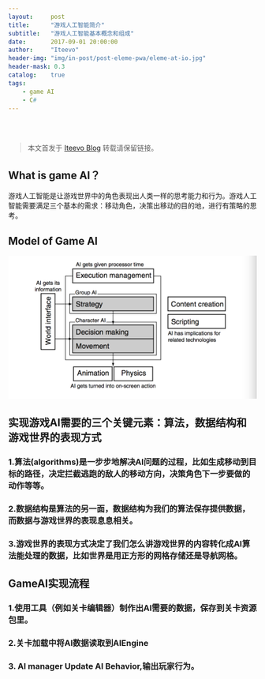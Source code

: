 ```yaml
---
layout:     post
title:      "游戏人工智能简介"
subtitle:   "游戏人工智能基本概念和组成"
date:       2017-09-01 20:00:00
author:     "Iteevo"
header-img: "img/in-post/post-eleme-pwa/eleme-at-io.jpg"
header-mask: 0.3
catalog:    true
tags:
    - game AI
    - C#
---
```

<br><br>

> 本文首发于 [Iteevo Blog](http://iteevo.com/2017/09/01/introduction-to-gameAI/) 转载请保留链接。

## What is game AI？

游戏人工智能是让游戏世界中的角色表现出人类一样的思考能力和行为。游戏人工智能需要满足三个基本的需求：移动角色，决策出移动的目的地，进行有策略的思考。

## Model of Game AI 
![](/img/in-post/Introduction_to_game_AI/AI_Model.png)

## 实现游戏AI需要的三个关键元素：算法，数据结构和游戏世界的表现方式

### 1.算法(algorithms)是一步步地解决AI问题的过程，比如生成移动到目标的路径，决定拦截逃跑的敌人的移动方向，决策角色下一步要做的动作等等。
### 2.数据结构是算法的另一面，数据结构为我们的算法保存提供数据，而数据与游戏世界的表现息息相关。
### 3.游戏世界的表现方式决定了我们怎么讲游戏世界的内容转化成AI算法能处理的数据，比如世界是用正方形的网格存储还是导航网格。

## GameAI实现流程

### 1.使用工具（例如关卡编辑器）制作出AI需要的数据，保存到关卡资源包里。
### 2.关卡加载中将AI数据读取到AIEngine
### 3. AI manager Update AI Behavior,输出玩家行为。


